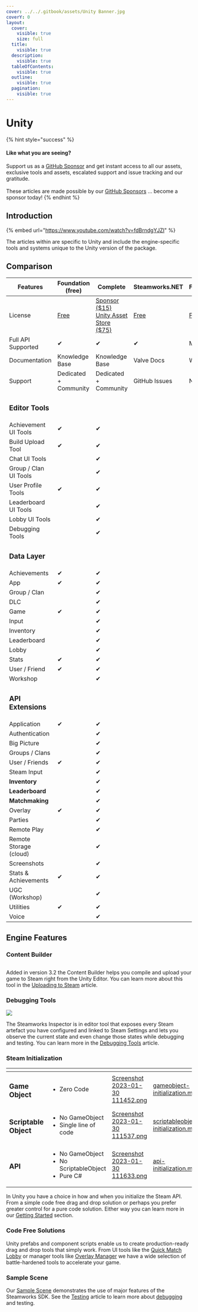 ```yaml
---
cover: ../../.gitbook/assets/Unity Banner.jpg
coverY: 0
layout:
  cover:
    visible: true
    size: full
  title:
    visible: true
  description:
    visible: true
  tableOfContents:
    visible: true
  outline:
    visible: true
  pagination:
    visible: true
---
```


# Unity



{% hint style="success" %}
#### Like what you are seeing?

Support us as a [GitHub Sponsor](../../become-a-sponsor/) and get instant access to all our assets, exclusive tools and assets, escalated support and issue tracking and our gratitude.\
\
These articles are made possible by our [GitHub Sponsors](../../become-a-sponsor/) ... become a sponsor today!
{% endhint %}

## Introduction

{% embed url="https://www.youtube.com/watch?v=fdBrndgYJZI" %}

The articles within are specific to Unity and include the engine-specific tools and systems unique to the Unity version of the package.&#x20;

## Comparison

<table data-full-width="true"><thead><tr><th width="261.5">Features</th><th width="221">Foundation (free)</th><th width="217">Complete</th><th width="171">Steamworks.NET</th><th>Facepunch</th></tr></thead><tbody><tr><td>License</td><td><a href="https://github.com/heathen-engineering/SteamworksFoundation">Free</a></td><td><a href="../../become-a-sponsor/">Sponsor ($15)</a><br><a href="https://assetstore.unity.com/packages/tools/integration/steam-api-steamworks-complete-246652">Unity Asset Store ($75)</a></td><td><a href="https://github.com/rlabrecque/Steamworks.NET">Free</a></td><td><a href="https://wiki.facepunch.com/steamworks/">Free</a></td></tr><tr><td>Full API Supported</td><td>✔</td><td>✔</td><td>✔</td><td>Mostly</td></tr><tr><td>Documentation</td><td>Knowledge Base</td><td>Knowledge Base</td><td>Valve Docs</td><td>Wiki</td></tr><tr><td>Support</td><td>Dedicated + Community</td><td>Dedicated + Community</td><td>GitHub Issues</td><td>Not Found</td></tr><tr><td><h3>Editor Tools</h3></td><td></td><td></td><td></td><td></td></tr><tr><td>Achievement UI Tools</td><td>✔</td><td>✔</td><td></td><td></td></tr><tr><td>Build Upload Tool</td><td>✔</td><td>✔</td><td></td><td></td></tr><tr><td>Chat UI Tools</td><td></td><td>✔</td><td></td><td></td></tr><tr><td>Group / Clan UI Tools</td><td></td><td>✔</td><td></td><td></td></tr><tr><td>User Profile Tools</td><td>✔</td><td>✔</td><td></td><td></td></tr><tr><td>Leaderboard UI Tools</td><td></td><td>✔</td><td></td><td></td></tr><tr><td>Lobby UI Tools</td><td></td><td>✔</td><td></td><td></td></tr><tr><td>Debugging Tools</td><td></td><td>✔</td><td></td><td></td></tr><tr><td><h3>Data Layer</h3></td><td></td><td></td><td></td><td></td></tr><tr><td>Achievements</td><td>✔</td><td>✔</td><td></td><td></td></tr><tr><td>App</td><td>✔</td><td>✔</td><td></td><td></td></tr><tr><td>Group / Clan</td><td></td><td>✔</td><td></td><td></td></tr><tr><td>DLC</td><td></td><td>✔</td><td></td><td></td></tr><tr><td>Game</td><td>✔</td><td>✔</td><td></td><td></td></tr><tr><td>Input</td><td></td><td>✔</td><td></td><td></td></tr><tr><td>Inventory</td><td></td><td>✔</td><td></td><td></td></tr><tr><td>Leaderboard</td><td></td><td>✔</td><td></td><td></td></tr><tr><td>Lobby</td><td></td><td>✔</td><td></td><td></td></tr><tr><td>Stats</td><td>✔</td><td>✔</td><td></td><td></td></tr><tr><td>User / Friend</td><td>✔</td><td>✔</td><td></td><td></td></tr><tr><td>Workshop</td><td></td><td>✔</td><td></td><td></td></tr><tr><td><h3>API Extensions</h3></td><td></td><td></td><td></td><td></td></tr><tr><td>Application</td><td>✔</td><td>✔</td><td></td><td> </td></tr><tr><td>Authentication</td><td></td><td>✔</td><td></td><td></td></tr><tr><td>Big Picture</td><td></td><td>✔</td><td></td><td></td></tr><tr><td>Groups / Clans</td><td></td><td>✔</td><td></td><td></td></tr><tr><td>User / Friends</td><td>✔</td><td>✔</td><td></td><td></td></tr><tr><td>Steam Input</td><td></td><td>✔</td><td></td><td></td></tr><tr><td><strong>Inventory</strong></td><td></td><td>✔</td><td></td><td></td></tr><tr><td><strong>Leaderboard</strong></td><td></td><td>✔</td><td></td><td></td></tr><tr><td><strong>Matchmaking</strong></td><td></td><td>✔</td><td></td><td></td></tr><tr><td>Overlay</td><td>✔</td><td>✔</td><td></td><td></td></tr><tr><td>Parties</td><td></td><td>✔</td><td></td><td></td></tr><tr><td>Remote Play</td><td></td><td>✔</td><td></td><td></td></tr><tr><td>Remote Storage (cloud)</td><td></td><td>✔</td><td></td><td></td></tr><tr><td>Screenshots</td><td></td><td>✔</td><td></td><td></td></tr><tr><td>Stats &#x26; Achievements</td><td>✔</td><td>✔</td><td></td><td></td></tr><tr><td>UGC (Workshop)</td><td></td><td>✔</td><td></td><td></td></tr><tr><td>Utilities</td><td>✔</td><td>✔</td><td></td><td></td></tr><tr><td>Voice</td><td></td><td>✔</td><td></td><td></td></tr></tbody></table>

## Engine Features

### Content Builder

<figure><img src="../../.gitbook/assets/image (15) (1) (3) (1).png" alt=""><figcaption></figcaption></figure>

Added in version 3.2 the Content Builder helps you compile and upload your game to Steam right from the Unity Editor. You can learn more about this tool in the [Uploading to Steam](../../steam/uploading-to-steam.md) article.

### Debugging Tools

![](<../../.gitbook/assets/image (173) (1) (1).png>)

The Steamworks Inspector is in editor tool that exposes every Steam artefact you have configured and linked to Steam Settings and lets you observe the current state and even change those states while debugging and testing. You can learn more in the [Debugging Tools](debugging-tools/) article.

### Steam Initialization

<table data-view="cards"><thead><tr><th></th><th></th><th data-hidden data-card-cover data-type="files"></th><th data-hidden data-card-target data-type="content-ref"></th></tr></thead><tbody><tr><td><h3>Game Object</h3></td><td><ul><li>Zero Code</li></ul></td><td><a href="../../.gitbook/assets/Screenshot 2023-01-30 111452.png">Screenshot 2023-01-30 111452.png</a></td><td><a href="quick-start-guide/gameobject-initialization.md">gameobject-initialization.md</a></td></tr><tr><td><h3>Scriptable Object</h3></td><td><ul><li>No GameObject</li><li>Single line of code</li></ul></td><td><a href="../../.gitbook/assets/Screenshot 2023-01-30 111537.png">Screenshot 2023-01-30 111537.png</a></td><td><a href="quick-start-guide/scriptableobject-initialization.md">scriptableobject-initialization.md</a></td></tr><tr><td><h3>API</h3></td><td><ul><li>No GameObject</li><li>No ScriptableObject</li><li>Pure C#</li></ul></td><td><a href="../../.gitbook/assets/Screenshot 2023-01-30 111633.png">Screenshot 2023-01-30 111633.png</a></td><td><a href="quick-start-guide/api-initialization.md">api-initialization.md</a></td></tr></tbody></table>

In Unity you have a choice in how and when you initialize the Steam API. From a simple code free drag and drop solution or perhaps you prefer greater control for a pure code solution. Either way you can learn more in our [Getting Started](quick-start-guide/) section.

### Code Free Solutions

Unity prefabs and component scripts enable us to create production-ready drag and drop tools that simply work. From UI tools like the [Quick Match Lobby](ui-components/quick-match-lobby-control.md) or manager tools like [Overlay Manager](components/overlay-manager.md) we have a wide selection of battle-hardened tools to accelerate your game.

### Sample Scene

Our [Sample Scene](sample-scene.md) demonstrates the use of major features of the Steamworks SDK. See the [Testing](debugging-tools/testing.md) article to learn more about [debugging](debugging-tools/) and testing.
